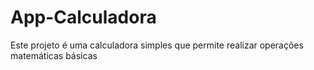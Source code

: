 # App-Calculadora
 Este projeto é uma calculadora simples que permite realizar operações matemáticas básicas
